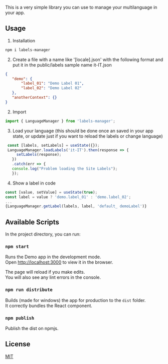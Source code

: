 This is a very simple library you can use to manage your multilanguage in your app.

## Usage
1. Installation
 ```bash
npm i labels-manager
 ```

2. Create a file with a name like '[locale].json' with the following format and put it in the public/labels
    sample name it-IT.json

 ```json
 {
    "demo": {
        "label_01": "Demo Label 01",
        "label_02": "Demo Label 02"
    },
    "anotherContext": {}
}
 ```

2. Import
 ```javascript
 import { LanguageManager } from 'labels-manager';
 ```

3. Load your language (this should be done once an saved in your app state, or update just if you want to reload the labels or change language)
 ```javascript
  const [labels, setLabels] = useState({});
  LanguageManager.loadLabels('it-IT').then(response => {
      setLabels(response);
    })
    .catch(err => {
    console.log("Problem loading the Site Labels");
    });
 ```
 
 4. Show a label in code
  ```javascript
  const [value, setValue] = useState(true);
  const label = value ? 'demo.label_01' : 'demo.label_02';
  ...
  {LanguageManager.getLabel(labels, label, 'default_ demoLabel')}
  ```

## Available Scripts

In the project directory, you can run:

### `npm start`

Runs the Demo app in the development mode.<br />
Open [http://localhost:3000](http://localhost:3000) to view it in the browser.

The page will reload if you make edits.<br />
You will also see any lint errors in the console.

### `npm run distribute`

Builds (made for windows) the app for production to the `dist` folder.<br />
It correctly bundles the React component.

### `npm publish`

Publish the dist on npmjs.

## License
[MIT](https://choosealicense.com/licenses/mit/)
